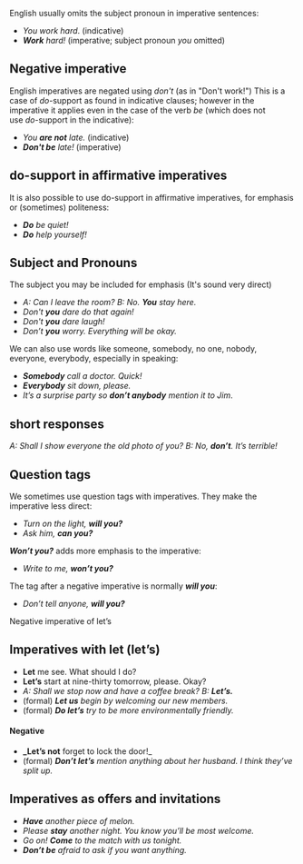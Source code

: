 English usually omits the subject pronoun in imperative sentences:

-   *You work hard*. (indicative)
-   ***Work** hard!* (imperative; subject pronoun _you_ omitted)

## Negative imperative

English imperatives are negated using _don't_ (as in "Don't work!") This is a case of _do_-support as found in indicative clauses; however in the imperative it applies even in the case of the verb _be_ (which does not use _do_-support in the indicative):

-   *You **are not** late.* (indicative)
-   ***Don't be** late!* (imperative)

## do-support in affirmative imperatives

It is also possible to use do-support in affirmative imperatives, for emphasis or (sometimes) politeness: 
- ***Do** be quiet!*
- ***Do** help yourself!*

## Subject and Pronouns

The subject you may be included for emphasis (It's sound very direct)
- *A: Can I leave the room? B: No. **You** stay here.*
- *Don't **you** dare do that again!*
- *Don't **you** dare laugh!*
- *Don’t **you** worry. Everything will be okay.*

We can also use words like someone, somebody, no one, nobody, everyone, everybody, especially in speaking:

- ***Somebody** call a doctor. Quick!*
- ***Everybody** sit down, please.*
- *It’s a surprise party so **don’t anybody** mention it to Jim*.

## short responses

*A: Shall I show everyone the old photo of you?
B: No, **don’t**. It’s terrible!*

## Question tags

We sometimes use question tags with imperatives. They make the imperative less direct:

- *Turn on the light, **will you?***
- *Ask him, **can you?***

***Won’t you?*** adds more emphasis to the imperative:
- *Write to me, **won’t you?***

The tag after a negative imperative is normally ***will you***:
- *Don’t tell anyone, **will you?***

Negative imperative of let’s

## Imperatives with let (let’s)

- **Let** me see. What should I do?
- **Let’s** start at nine-thirty tomorrow, please. Okay?
- *A: Shall we stop now and have a coffee break? B: **Let’s.***
- (formal) ***Let us** begin by welcoming our new members.*
- (formal) ***Do let’s** try to be more environmentally friendly.*

#### Negative 
- **_Let’s not** forget to lock the door!_
- (formal) _**Don’t let’s** mention anything about her husband. I think they’ve split up._

## Imperatives as offers and invitations

- _**Have** another piece of melon._
- _Please **stay** another night. You know you’ll be most welcome._
- _Go on! **Come** to the match with us tonight._
- _**Don’t be** afraid to ask if you want anything._

